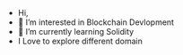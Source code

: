 -  Hi,
- 👀 I’m interested in Blockchain Devlopment
- 🌱 I’m currently learning Solidity
- I Love to explore different domain





